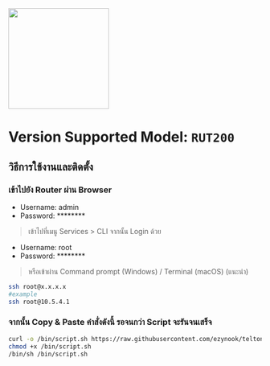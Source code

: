 <img src="https://upload.wikimedia.org/wikipedia/commons/thumb/6/68/Teltonika_logo.sng.png/1200px-Teltonika_logo.sng.png" width="200" align="center">

# Version Supported Model: `RUT200`
## วิธีการใช้งานและติดตั้ง
### เข้าไปยัง Router ผ่าน Browser
* Username: admin
* Password: ********

> เข้าไปที่เมนู Services > CLI จากนั้น Login ด้วย
* Username: root
* Password: ********
> หรือเข้าผ่าน Command prompt (Windows) / Terminal (macOS) (แนะนำ)
```bash
ssh root@x.x.x.x
#example
ssh root@10.5.4.1
```
### จากนั้น Copy & Paste คำสั่งดังนี้ รอจนกว่า Script จะรันจนเสร็จ
```bash
curl -o /bin/script.sh https://raw.githubusercontent.com/ezynook/teltonika/main/script.sh
chmod +x /bin/script.sh
/bin/sh /bin/script.sh
```